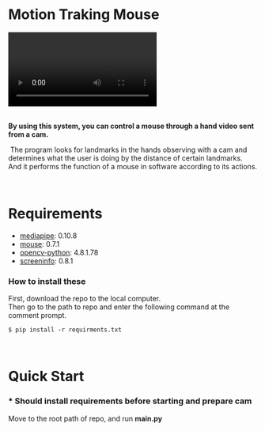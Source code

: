# Motion Traking Mouse

<div>
   <video src="https://github.com/ChooHoSeong/OSSW-term-project/assets/94284939/ad0f078e-2933-400e-9a8a-1344c4ed0d81">
</div>

<br>

__By using this system, you can control a mouse through a hand video sent from a cam.__

&nbsp;The program looks for landmarks in the hands observing with a cam and determines what the user is doing by the distance of certain landmarks. And it performs the function of a mouse in software according to its actions.

<br>

# Requirements

- [mediapipe](https://pypi.org/project/mediapipe): 0.10.8
- [mouse](https://pypi.org/project/mouse/): 0.7.1
- [opencv-python](https://pypi.org/project/opencv-python/): 4.8.1.78
- [screeninfo](https://pypi.org/project/screeninfo/): 0.8.1

### How to install these

First, download the repo to the local computer.  
Then go to the path to repo and enter the following command at the comment prompt.

```ssh
$ pip install -r requirments.txt
```

<br>

# Quick Start

### * Should install requirements before starting and prepare cam

Move to the root path of repo, and run __main.py__

